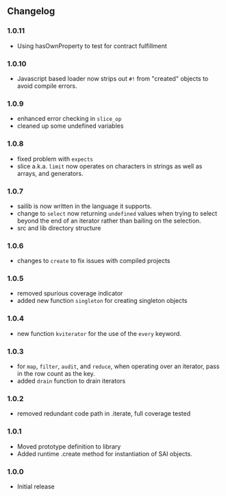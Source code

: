## Changelog

### 1.0.11

 - Using hasOwnProperty to test for contract fulfillment


### 1.0.10

 - Javascript based loader now strips out `#!` from "created" objects to avoid compile errors.
 

### 1.0.9

 - enhanced error checking in `slice_op`
 - cleaned up some undefined variables
 

### 1.0.8

 - fixed problem with `expects`
 - slice a.k.a. `limit` now operates on characters in strings as well as arrays, and generators.
 

### 1.0.7

 - sailib is now written in the language it supports. 
- change to `select` now returning `undefined` values when trying to select beyond the end of an iterator rather than bailing on the selection.
- src and lib directory structure


### 1.0.6

 - changes to `create` to fix issues with compiled projects
 

### 1.0.5

 - removed spurious coverage indicator
 - added new function `singleton` for creating singleton objects


### 1.0.4

 - new function `kviterator` for the use of the `every` keyword.
 
 
### 1.0.3

 - for `map`, `filter`, `audit`, and `reduce`,  when operating over an iterator, pass in the row count as the key.
 - added `drain` function to drain iterators
 

### 1.0.2

 - removed redundant code path in .iterate, full coverage tested
 

### 1.0.1

 - Moved prototype definition to library
 - Added runtime .create method for instantiation of SAI objects.


### 1.0.0

 - Initial release

